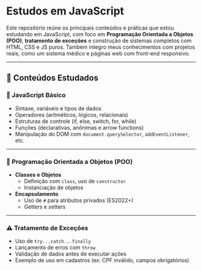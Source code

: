 # Estudos em JavaScript

Este repositório reúne os principais conteúdos e práticas que estou estudando em JavaScript, com foco em **Programação Orientada a Objetos (POO)**, **tratamento de exceções** e construção de sistemas completos com HTML, CSS e JS puros. Também integro meus conhecimentos com projetos reais, como um sistema médico e páginas web com front-end responsivo.

---

## 🧠 Conteúdos Estudados

### 📌 JavaScript Básico
- Sintaxe, variáveis e tipos de dados
- Operadores (aritméticos, lógicos, relacionais)
- Estruturas de controle (if, else, switch, for, while)
- Funções (declarativas, anônimas e arrow functions)
- Manipulação do DOM com `document.querySelector`, `addEventListener`, etc.

---

### 🧱 Programação Orientada a Objetos (POO)
- **Classes e Objetos**
  - Definição com `class`, uso de `constructor`
  - Instanciação de objetos
- **Encapsulamento**
  - Uso de `#` para atributos privados (ES2022+)
  - Getters e setters
---

### ⚠️ Tratamento de Exceções
- Uso de `try...catch...finally`
- Lançamento de erros com `throw`
- Validação de dados antes de executar ações
- Exemplo de uso em cadastros (ex: CPF inválido, campos obrigatórios)